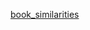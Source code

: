[book_similarities](https://drive.google.com/file/d/1QajMt28iN5sIYTxK4s9iS9XG-yXodh3T/view?usp=sharing)
